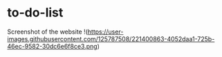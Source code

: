 # to-do-list
Screenshot of the website
!(https://user-images.githubusercontent.com/125787508/221400863-4052daa1-725b-46ec-9582-30dc6e6f8ce3.png)
